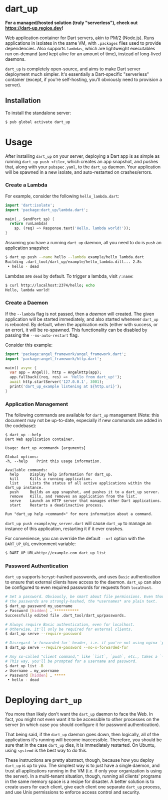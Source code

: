 # dart\_up
**For a managed/hosted solution (truly "serverless"), check out
https://dart-up.regios.dev!**

Web application container for Dart servers, akin to PM/2 (Node.js).
Runs applications in isolates in the same VM, with `.packages` files
used to provide dependencies. Also supports `lambdas`, which are lightweight
executables run on-demand (and kept alive for an amount of time), instead of
long-lived daemons.

`dart_up` is completely open-source, and aims to make Dart server deployment
much simpler. It's essentially a Dart-specific "serverless" container (except,
if you're self-hosting, you'll obviously need to provision a server).

## Installation
To install the standalone server:

```bash
$ pub global activate dart_up
```

# Usage
After installing `dart_up` on your server, deploying a Dart app
is as simple as running `dart_up push <file>`, which creates an
app snapshot, and pushes that, along with your `pubspec.yaml`, to the
`dart_up` daemon. Your application will be spawned in a new isolate,
and auto-restarted on crashes/errors.

### Create a Lambda

For example, consider the following `hello_lambda.dart`:

```dart
import 'dart:isolate';
import 'package:dart_up/lambda.dart';

main(_, SendPort sp) {
  return runLambda(
    sp, (req) => Response.text('Hello, lambda world!'));
}
```

Assuming you have a running `dart_up` daemon, all you need to
do is `push` an application snapshot:

```bash
$ dart_up push --name hello --lambda example/hello_lambda.dart
Building .dart_tool/dart_up/example/hello_lambda.dill... 2.8s
 • hello - dead
```

Lambdas are `dead` by default. To trigger a lambda, visit `/:name`:
```bash
$ curl http://localhost:2374/hello; echo
Hello, lambda world!
```

### Create a Daemon
If the `--lambda` flag is not passed, then a *daemon* will created.
The given application will be started immediately, and also
started whenever `dart_up` is rebooted. By default, when the
application exits (either with success, or an error), it will
be re-spawned. This functionality can be disabled by passing the
`--no-auto-restart` flag.

Consider this example:

```dart
import 'package:angel_framework/angel_framework.dart';
import 'package:angel_framework/http.dart';

main() async {
  var app = Angel(), http = AngelHttp(app);
  app.fallback((req, res) => 'Hello from dart_up!');
  await http.startServer('127.0.0.1', 3001);
  print('dart_up_example listening at ${http.uri}');
}
```

### Application Management
The following commands are available for `dart_up` management
(Note: this document may not be up-to-date, especially if new
commands are added in the codebase):

```
$ dart_up --help
Dart Web application container.

Usage: dart_up <command> [arguments]

Global options:
-h, --help    Print this usage information.

Available commands:
  help     Display help information for dart_up.
  kill     Kills a running application.
  list     Lists the status of all active applications within the dart_up instance.
  push     Builds an app snapshot, and pushes it to a dart_up server.
  remove   Kills, and removes an application from the list.
  serve    Launch an HTTP server that manages other Dart applications.
  start    Restarts a dead/inactive process.

Run "dart_up help <command>" for more information about a command.
```

`dart_up push example/my_server.dart` will cause `dart_up` to
manage an instance of this application, restarting it if it
ever crashes.

For convenience, you can override the default `--url` option with the
`DART_UP_URL` environment variable:

```bash
$ DART_UP_URL=http://example.com dart_up list
```

### Password Authentication
`dart_up` supports `bcrypt`-hashed passwords, and uses `Basic` authentication
to ensure that external clients have access to the daemon. `dart_up` can also
be configured to even required passwords for requests from `localhost`.

```bash
# Set a password. Obviously, be smart about file permissions. Even though
# the passwords are strongly-hashed, the *usernames* are plain text.
$ dart_up password my_username
✔ Password [hidden] ‥ ***********
Successfully edited file .dart_tool/dart_up/passwords.

# Always require Basic authentication, even for localhost.
# Otherwise, it'll only be required for external clients.
$ dart_up serve --require-password

# Disregard `x-forwarded-for` header, i.e. if you're not using nginx `proxy_pass`.
$ dart_up serve --require-password --no-x-forwarded-for

# Any so-called "client command," like `list`, `push`, etc., takes a `--basic-auth`/`-B` option.
# This way, you'll be prompted for a username and password.
$ dart_up list -B
✔ Username ‥ my_username
✔ Password [hidden] ‥ *****
 • hello - dead
```

# Deploying `dart_up`
You more than likely don't want the `dart_up` daemon to face
the Web. In fact, you might not even want it to be accessible
to other processes on the server (in which case you should
configure it for password authentication).

That being said, if the `dart_up` daemon goes down, then logically,
all of the applications it's running will become inaccessible.
Therefore, you should be sure that in the case `dart_up` dies,
it is immediately restarted. On Ubuntu, using `systemd` is the best
way to do this.

These instructions are pretty abstract, though, because how you
deploy `dart_up` is up to you. The simplest way is to just
have a single daemon, and trust all applications running in the
VM (i.e. if only your organization is using the server). In a
multi-tenant situation, though, running all clients' programs in
the same memory space is a recipe for disaster. A better solution
is to create users for each client, give each client one
separate `dart_up` process, and use Unix permissions to enforce
access control and security.